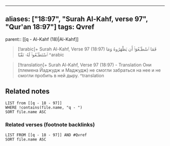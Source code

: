 
---
aliases: ["18:97", "Surah Al-Kahf, verse 97", "Qur'an 18:97"]
tags: Qvref
---

parent:: [[q - Al-Kahf (18)|Al-Kahf]]

> [!arabic]+ Surah Al-Kahf, Verse 97 (18:97)
> <span class="quran-arabic">فَمَا ٱسْطَـٰعُوٓا۟ أَن يَظْهَرُوهُ وَمَا ٱسْتَطَـٰعُوا۟ لَهُۥ نَقْبًا</span>
^arabic

> [!translation]+ Surah Al-Kahf, Verse 97 (18:97) - Translation
> Они (племена Йаджудж и Маджудж) не смогли забраться на нее и не смогли пробить в ней дыру.
^translation



## Related notes
```dataview
LIST from [[q - 18 - 97]]
WHERE !contains(file.name, "q - ")
SORT file.name ASC
```

### Related verses (footnote backlinks)
```dataview
LIST FROM [[q - 18 - 97]] AND #Qvref
SORT file.name ASC
```

